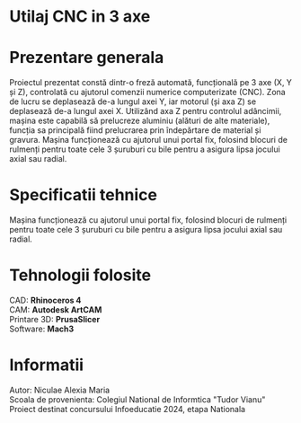 # Utilaj CNC in 3 axe

# Prezentare generala
Proiectul prezentat constă dintr-o freză
automată, funcțională pe 3 axe (X, Y și Z), controlată
cu ajutorul comenzii numerice computerizate (CNC).
Zona de lucru se deplasează de-a lungul axei Y, iar
motorul (și axa Z) se deplasează de-a lungul axei X.
Utilizând axa Z pentru controlul adâncimii, mașina
este capabilă să prelucreze aluminiu (alături de alte
materiale), funcția sa principală fiind prelucrarea prin
îndepărtare de material și gravura.
Mașina funcționează cu ajutorul unui portal fix,
folosind blocuri de rulmenți pentru toate cele 3
șuruburi cu bile pentru a asigura lipsa jocului axial
sau radial.

# Specificatii tehnice
Mașina funcționează cu ajutorul unui portal fix,
folosind blocuri de rulmenți pentru toate cele 3
șuruburi cu bile pentru a asigura lipsa jocului axial
sau radial.  

# Tehnologii folosite  
CAD: **Rhinoceros 4**  
CAM: **Autodesk ArtCAM**  
Printare 3D: **PrusaSlicer**  
Software: **Mach3**     

# Informatii
Autor: Niculae Alexia Maria  
Scoala de provenienta: Colegiul National de Informtica "Tudor Vianu"  
Proiect destinat concursului Infoeducatie 2024, etapa Nationala  
